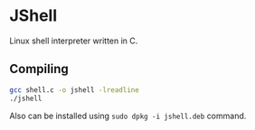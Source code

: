 # JShell

Linux shell interpreter written in C.

## Compiling
```bash
gcc shell.c -o jshell -lreadline
./jshell
```

Also can be installed using ```sudo dpkg -i jshell.deb``` command.
